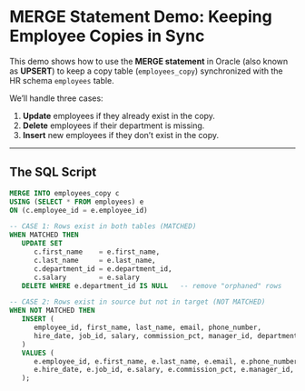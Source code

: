 # MERGE Statement Demo: Keeping Employee Copies in Sync

This demo shows how to use the **MERGE statement** in Oracle (also known as **UPSERT**) to keep a copy table (`employees_copy`) synchronized with the HR schema `employees` table.  

We’ll handle three cases:
1. **Update** employees if they already exist in the copy.  
2. **Delete** employees if their department is missing.  
3. **Insert** new employees if they don’t exist in the copy.  

---

## The SQL Script

```sql
MERGE INTO employees_copy c
USING (SELECT * FROM employees) e
ON (c.employee_id = e.employee_id)

-- CASE 1: Rows exist in both tables (MATCHED)
WHEN MATCHED THEN
   UPDATE SET
      c.first_name    = e.first_name,
      c.last_name     = e.last_name,
      c.department_id = e.department_id,
      c.salary        = e.salary
   DELETE WHERE e.department_id IS NULL   -- remove "orphaned" rows

-- CASE 2: Rows exist in source but not in target (NOT MATCHED)
WHEN NOT MATCHED THEN
   INSERT (
      employee_id, first_name, last_name, email, phone_number,
      hire_date, job_id, salary, commission_pct, manager_id, department_id
   )
   VALUES (
      e.employee_id, e.first_name, e.last_name, e.email, e.phone_number,
      e.hire_date, e.job_id, e.salary, e.commission_pct, e.manager_id, e.department_id
   );
